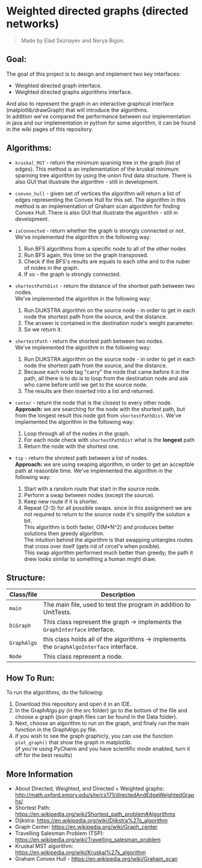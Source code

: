 # Weighted directed graphs (directed networks)

> Made by Elad Seznayev and Nerya Bigon.

## Goal:
The goal of this project is to design and implement two key interfaces:
* Weighted directed graph interface.
* Weighted directed graphs algorithms interface.  

And also to represent the graph in an interactive graphical interface (matplotlib/drawGraph) that will introduce the algorithms.  
In addition we've compared the performance between our implementation in java and our implementation in python for some algorithm, it can be found in the wiki pages of this repository.  


## Algorithms:
* `kruskal_MST` - return the minimum spaninig tree in the graph (list of edges).
This method is an implementation of the kruskal minimum spanning tree algorithm by using the union find data structure.
There is also GUI that illustrate the algorithm - still in development.

* `convex_hull` - given set of vertices the algorithm will return a list of edges representing the Convex Hull for this set.
The algorithm in this method is an implementation of Graham scan algorithm for finding Convex Hull.
There is also GUI that illustrate the algorithm - still in development.

* `isConnected` - return whether the graph is strongly connected or not.  
We've implemented the algorithm in the following way:    
  1. Run BFS algorithms from a specific node to all of the other nodes
  2. Run BFS again, this time on the graph transposed.
  3. Check if the BFS's results are equals to each othe and to the nuber of nodes in the graph.
  4. If so - the graph is strongly connected.  

* `shortestPathDist` - return the distance of the shortest path between two nodes.  
We've implemented the algorithm in the following way:    
  1. Run DIJKSTRA algorithm on the source node - in order to get in each node the shortest path from the source, and the distance. 
  2. The answer is contained in the destination node's weight parameter.
  3. So we return it.  

* `shortestPath` - return the shortest path between two nodes.  
We've implemented the algorithm in the following way:    
  1. Run DIJKSTRA algorithm on the source node - in order to get in each node the shortest path from the source, and the distance. 
  2. Because each node tag "carry" the node that came before it in the path, all there is to do is to loop from the destination node and ask who came before until we get to the source node.
  3. The results are then inserted into a list and returned.  

* `center` - return the node that is the closest to every other node.   
**Approach:** we are searching for the node with the shortest path, but from the longest result this node got from `shortestPathDist`.
We've implemented the algorithm in the following way:    
  1. Loop through all of the nodes in the graph.
  2. For each node check with `shortestPathDist` what is the **longest** path
  3. Return the node with the shortest one.  

* `tsp` - return the shrotest path between a list of nodes.   
**Approach:** we are using swaping algorithm, in order to get an acceptble path at reasonble time.
We've implemented the algorithm in the following way:    
  1. Start with a random route that start in the source node.
  2. Perform a swap between nodes (except the source).
  3. Keep new route if it is shorter.
  4. Repeat (2-3) for all possible swaps.
since in this assignment we are not required to return to the source node it's simplify the solution a bit.  
This algorithm is both faster, O(M*N^2) and produces better solutions then greedy algorithm.  
The intuition behind the algorithm is that swapping untangles routes that cross over itself (gets rid of circel's when posible).  
This swap algorithm performed much better than greedy; the path it drew looks similar to something a human might draw.

## Structure:  

Class/file | Description
----- | -----------
`main` | The main file, used to test the program in addition to UnitTests.
`DiGraph` | This class represent the graph -> implements the `GraphInterface` interface.
`GraphAlgo` | this class holds all of the algorithms -> implements the `GraphAlgoInterface` interface.
`Node` | This class represent a node.

## How To Run:
To run the algorithms, do the following:
1. Download this repository and open it in an IDE.
2. In the GraphAlgo.py (in the src folder) go to the bottom of the file and choose a graph (json graph files can be found in the Data folder).
3. Next, choose an algorithm to run on the graph, and finaly run the main function in the GraphAlgo.py file.
4. if you wish to see the graph graphicly, you can use the function `plot_graph()` that show the graph in matplotlib.  
(if you're using PyCharm and you have scientific mode enabled, turn it off for the best results)  

## More Information
- About Directed, Weighted, and Directed + Weighted graphs: http://math.oxford.emory.edu/site/cs171/directedAndEdgeWeightedGraphs/
- Shortest Path: https://en.wikipedia.org/wiki/Shortest_path_problem#Algorithms
- Dijkstra: https://en.wikipedia.org/wiki/Dijkstra%27s_algorithm
- Graph Center: https://en.wikipedia.org/wiki/Graph_center
- Travelling Salesman Problem (TSP): https://en.wikipedia.org/wiki/Travelling_salesman_problem
- Kruskal MST algorithm: https://en.wikipedia.org/wiki/Kruskal%27s_algorithm
- Graham Convex Hull - https://en.wikipedia.org/wiki/Graham_scan



